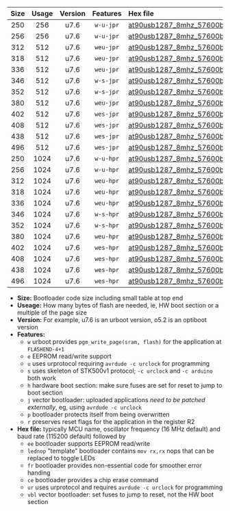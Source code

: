 |Size|Usage|Version|Features|Hex file|
|:-:|:-:|:-:|:-:|:--|
|250|256|u7.6|`w-u-jpr`|[at90usb1287_8mhz_57600bps_ur_vbl.hex](https://raw.githubusercontent.com/stefanrueger/urboot/main/bootloaders/at90usb1287/fcpu_8mhz/57600_bps/at90usb1287_8mhz_57600bps_ur_vbl.hex)|
|256|256|u7.6|`w-u-jpr`|[at90usb1287_8mhz_57600bps_lednop_ur_vbl.hex](https://raw.githubusercontent.com/stefanrueger/urboot/main/bootloaders/at90usb1287/fcpu_8mhz/57600_bps/at90usb1287_8mhz_57600bps_lednop_ur_vbl.hex)|
|312|512|u7.6|`weu-jpr`|[at90usb1287_8mhz_57600bps_ee_ur_vbl.hex](https://raw.githubusercontent.com/stefanrueger/urboot/main/bootloaders/at90usb1287/fcpu_8mhz/57600_bps/at90usb1287_8mhz_57600bps_ee_ur_vbl.hex)|
|318|512|u7.6|`weu-jpr`|[at90usb1287_8mhz_57600bps_ee_lednop_ur_vbl.hex](https://raw.githubusercontent.com/stefanrueger/urboot/main/bootloaders/at90usb1287/fcpu_8mhz/57600_bps/at90usb1287_8mhz_57600bps_ee_lednop_ur_vbl.hex)|
|336|512|u7.6|`weu-jpr`|[at90usb1287_8mhz_57600bps_ee_lednop_fr_ur_vbl.hex](https://raw.githubusercontent.com/stefanrueger/urboot/main/bootloaders/at90usb1287/fcpu_8mhz/57600_bps/at90usb1287_8mhz_57600bps_ee_lednop_fr_ur_vbl.hex)|
|346|512|u7.6|`w-s-jpr`|[at90usb1287_8mhz_57600bps_vbl.hex](https://raw.githubusercontent.com/stefanrueger/urboot/main/bootloaders/at90usb1287/fcpu_8mhz/57600_bps/at90usb1287_8mhz_57600bps_vbl.hex)|
|352|512|u7.6|`w-s-jpr`|[at90usb1287_8mhz_57600bps_lednop_vbl.hex](https://raw.githubusercontent.com/stefanrueger/urboot/main/bootloaders/at90usb1287/fcpu_8mhz/57600_bps/at90usb1287_8mhz_57600bps_lednop_vbl.hex)|
|380|512|u7.6|`weu-jpr`|[at90usb1287_8mhz_57600bps_ee_lednop_fr_ce_ur_vbl.hex](https://raw.githubusercontent.com/stefanrueger/urboot/main/bootloaders/at90usb1287/fcpu_8mhz/57600_bps/at90usb1287_8mhz_57600bps_ee_lednop_fr_ce_ur_vbl.hex)|
|402|512|u7.6|`wes-jpr`|[at90usb1287_8mhz_57600bps_ee_vbl.hex](https://raw.githubusercontent.com/stefanrueger/urboot/main/bootloaders/at90usb1287/fcpu_8mhz/57600_bps/at90usb1287_8mhz_57600bps_ee_vbl.hex)|
|408|512|u7.6|`wes-jpr`|[at90usb1287_8mhz_57600bps_ee_lednop_vbl.hex](https://raw.githubusercontent.com/stefanrueger/urboot/main/bootloaders/at90usb1287/fcpu_8mhz/57600_bps/at90usb1287_8mhz_57600bps_ee_lednop_vbl.hex)|
|438|512|u7.6|`wes-jpr`|[at90usb1287_8mhz_57600bps_ee_lednop_fr_vbl.hex](https://raw.githubusercontent.com/stefanrueger/urboot/main/bootloaders/at90usb1287/fcpu_8mhz/57600_bps/at90usb1287_8mhz_57600bps_ee_lednop_fr_vbl.hex)|
|496|512|u7.6|`wes-jpr`|[at90usb1287_8mhz_57600bps_ee_lednop_fr_ce_vbl.hex](https://raw.githubusercontent.com/stefanrueger/urboot/main/bootloaders/at90usb1287/fcpu_8mhz/57600_bps/at90usb1287_8mhz_57600bps_ee_lednop_fr_ce_vbl.hex)|
|250|1024|u7.6|`w-u-hpr`|[at90usb1287_8mhz_57600bps_ur.hex](https://raw.githubusercontent.com/stefanrueger/urboot/main/bootloaders/at90usb1287/fcpu_8mhz/57600_bps/at90usb1287_8mhz_57600bps_ur.hex)|
|256|1024|u7.6|`w-u-hpr`|[at90usb1287_8mhz_57600bps_lednop_ur.hex](https://raw.githubusercontent.com/stefanrueger/urboot/main/bootloaders/at90usb1287/fcpu_8mhz/57600_bps/at90usb1287_8mhz_57600bps_lednop_ur.hex)|
|312|1024|u7.6|`weu-hpr`|[at90usb1287_8mhz_57600bps_ee_ur.hex](https://raw.githubusercontent.com/stefanrueger/urboot/main/bootloaders/at90usb1287/fcpu_8mhz/57600_bps/at90usb1287_8mhz_57600bps_ee_ur.hex)|
|318|1024|u7.6|`weu-hpr`|[at90usb1287_8mhz_57600bps_ee_lednop_ur.hex](https://raw.githubusercontent.com/stefanrueger/urboot/main/bootloaders/at90usb1287/fcpu_8mhz/57600_bps/at90usb1287_8mhz_57600bps_ee_lednop_ur.hex)|
|336|1024|u7.6|`weu-hpr`|[at90usb1287_8mhz_57600bps_ee_lednop_fr_ur.hex](https://raw.githubusercontent.com/stefanrueger/urboot/main/bootloaders/at90usb1287/fcpu_8mhz/57600_bps/at90usb1287_8mhz_57600bps_ee_lednop_fr_ur.hex)|
|346|1024|u7.6|`w-s-hpr`|[at90usb1287_8mhz_57600bps.hex](https://raw.githubusercontent.com/stefanrueger/urboot/main/bootloaders/at90usb1287/fcpu_8mhz/57600_bps/at90usb1287_8mhz_57600bps.hex)|
|352|1024|u7.6|`w-s-hpr`|[at90usb1287_8mhz_57600bps_lednop.hex](https://raw.githubusercontent.com/stefanrueger/urboot/main/bootloaders/at90usb1287/fcpu_8mhz/57600_bps/at90usb1287_8mhz_57600bps_lednop.hex)|
|380|1024|u7.6|`weu-hpr`|[at90usb1287_8mhz_57600bps_ee_lednop_fr_ce_ur.hex](https://raw.githubusercontent.com/stefanrueger/urboot/main/bootloaders/at90usb1287/fcpu_8mhz/57600_bps/at90usb1287_8mhz_57600bps_ee_lednop_fr_ce_ur.hex)|
|402|1024|u7.6|`wes-hpr`|[at90usb1287_8mhz_57600bps_ee.hex](https://raw.githubusercontent.com/stefanrueger/urboot/main/bootloaders/at90usb1287/fcpu_8mhz/57600_bps/at90usb1287_8mhz_57600bps_ee.hex)|
|408|1024|u7.6|`wes-hpr`|[at90usb1287_8mhz_57600bps_ee_lednop.hex](https://raw.githubusercontent.com/stefanrueger/urboot/main/bootloaders/at90usb1287/fcpu_8mhz/57600_bps/at90usb1287_8mhz_57600bps_ee_lednop.hex)|
|438|1024|u7.6|`wes-hpr`|[at90usb1287_8mhz_57600bps_ee_lednop_fr.hex](https://raw.githubusercontent.com/stefanrueger/urboot/main/bootloaders/at90usb1287/fcpu_8mhz/57600_bps/at90usb1287_8mhz_57600bps_ee_lednop_fr.hex)|
|496|1024|u7.6|`wes-hpr`|[at90usb1287_8mhz_57600bps_ee_lednop_fr_ce.hex](https://raw.githubusercontent.com/stefanrueger/urboot/main/bootloaders/at90usb1287/fcpu_8mhz/57600_bps/at90usb1287_8mhz_57600bps_ee_lednop_fr_ce.hex)|

- **Size:** Bootloader code size including small table at top end
- **Useage:** How many bytes of flash are needed, ie, HW boot section or a multiple of the page size
- **Version:** For example, u7.6 is an urboot version, o5.2 is an optiboot version
- **Features:**
  + `w` urboot provides `pgm_write_page(sram, flash)` for the application at `FLASHEND-4+1`
  + `e` EEPROM read/write support
  + `u` uses urprotocol requiring `avrdude -c urclock` for programming
  + `s` uses skeleton of STK500v1 protocol; `-c urclock` and `-c arduino` both work
  + `h` hardware boot section: make sure fuses are set for reset to jump to boot section
  + `j` vector bootloader: uploaded applications *need to be patched externally*, eg, using `avrdude -c urclock`
  + `p` bootloader protects itself from being overwritten
  + `r` preserves reset flags for the application in the register R2
- **Hex file:** typically MCU name, oscillator frequency (16 MHz default) and baud rate (115200 default) followed by
  + `ee` bootloader supports EEPROM read/write
  + `lednop` "template" bootloader contains `mov rx,rx` nops that can be replaced to toggle LEDs
  + `fr` bootloader provides non-essential code for smoother error handing
  + `ce` bootloader provides a chip erase command
  + `ur` uses urprotocol and requires `avrdude -c urclock` for programming
  + `vbl` vector bootloader: set fuses to jump to reset, not the HW boot section
